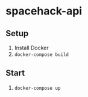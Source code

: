 # spacehack-api

## Setup

1. Install Docker
2. `docker-compose build`

## Start

1. `docker-compose up`